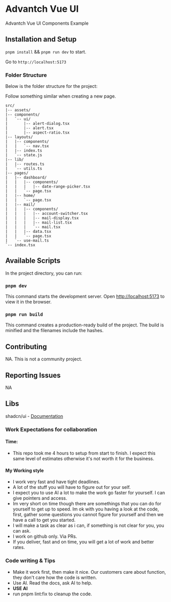 # Advantch Vue UI

Advantch Vue UI Components Example

## Installation and Setup

`pnpm install` && `pnpm run dev` to start.

Go to `http://localhost:5173`

### Folder Structure

Below is the folder structure for the project:

Follow something similar when creating a new page.

```
src/
|-- assets/
|-- components/
|   `-- ui/
|       |-- alert-dialog.tsx
|       |-- alert.tsx
|       |-- aspect-ratio.tsx
|-- layouts/
|   |-- components/
|   |   `-- nav.tsx
|   |-- index.ts
|   `-- state.js
|-- lib/
|   |-- routes.ts
|   `-- utils.ts
|-- pages/
|   |-- dashboard/
|   |   |-- components/
|   |   |   |-- date-range-picker.tsx
|   |   `-- page.tsx
|   |-- home/
|   |   `-- page.tsx
|   |-- mail/
|   |   |-- components/
|   |   |   |-- account-switcher.tsx
|   |   |   |-- mail-display.tsx
|   |   |   |-- mail-list.tsx
|   |   |   `-- mail.tsx
|   |   |-- data.tsx
|   |   `-- page.tsx
|   `-- use-mail.ts
`-- index.tsx
```

## Available Scripts

In the project directory, you can run:

### `pnpm dev`

This command starts the development server. Open [http://localhost:5173](http://localhost:3000) to view it in the browser.

### `pnpm run build`

This command creates a production-ready build of the project. The build is minified and the filenames include the hashes.

## Contributing

NA. This is not a community project.

## Reporting Issues

NA

## Libs

shadcn/ui - [Documentation](https://ui.shadcn-vue.com/docs)

### Work Expectations for collaboration

#### Time:
- This repo took me 4 hours to setup from start to finish. I expect this same level of estimates otherwise it's not worth it for the business.

#### My Working style

* I work very fast and have tight deadlines.
* A lot of the stuff you will have to figure out for your self.
* I expect you to use AI a lot to make the work go faster for yourself. I can give pointers and access.
* Im very short on time though there are somethings that you can do for yourself to get up to speed. Im ok with you having a look at the code, first, gather some questions you cannot figure for yourself and then we have a call to get you started.
* I will make a task as clear as i can, if something is not clear for you, you can ask.
* I work on github only. Via PRs.
* If you deliver, fast and on time, you will get a lot of work and better rates.


### Code writing & Tips

- Make it work first, then make it nice. Our customers care about function, they don't care how the code is written.
- Use AI. Read the docs, ask AI to help.
- **USE AI**
- run pnpm lint:fix to cleanup the code.